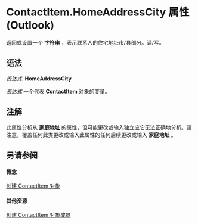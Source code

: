 
# ContactItem.HomeAddressCity 属性 (Outlook)

返回或设置一个 **字符串** ，表示联系人的住宅地址市/县部分。读/写。


## 语法

 _表达式_. **HomeAddressCity**

 _表达式_ 一个代表 **ContactItem** 对象的变量。


## 注解

此属性分析从 **[家庭地址](c7ba836b-4b55-cedb-35f6-e6540bdf2c58.md)** 的属性，但可能更改或输入独立应它无法正确地分析。请注意，覆盖任何此类更改或输入此属性的任何后续更改或输入 **家庭地址** 。


## 另请参阅


#### 概念


[创建 ContactItem 对象](8e32093c-a678-f1fd-3f35-c2d8994d166f.md)
#### 其他资源


[创建 ContactItem 对象成员](a8b13369-4c87-02aa-e62a-1f3067e559fa.md)